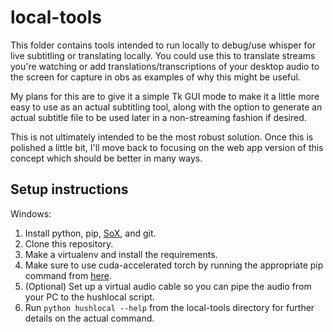 # local-tools

This folder contains tools intended to run locally to debug/use whisper for 
live subtitling or translating locally. You could use this to translate streams 
you're watching or add translations/transcriptions of your desktop audio to the 
screen for capture in obs as examples of why this might be useful.

My plans for this are to give it a simple Tk GUI mode to make it a little more 
easy to use as an actual subtitling tool, along with the option to generate an 
actual subtitle file to be used later in a non-streaming fashion if desired.

This is not ultimately intended to be the most robust solution. Once this is 
polished a little bit, I'll move back to focusing on the web app version of 
this concept which should be better in many ways.

## Setup instructions

Windows:

1. Install python, pip, [SoX](https://sourceforge.net/projects/sox/), and git.
2. Clone this repository.
3. Make a virtualenv and install the requirements.
4. Make sure to use cuda-accelerated torch by running the appropriate pip
   command from [here](https://pytorch.org/get-started/locally/).
5. (Optional) Set up a virtual audio cable so you can pipe the audio from your 
   PC to the hushlocal script.
6. Run `python hushlocal --help` from the local-tools directory for further 
   details on the actual command.
